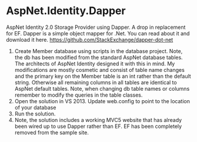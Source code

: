 AspNet.Identity.Dapper
======================

AspNet Identity 2.0 Storage Provider using Dapper. A drop in replacement for EF. Dapper is a simple object mapper for .Net. You can read about it and download it here. https://github.com/StackExchange/dapper-dot-net

1. Create Member database using scripts in the database project. Note, the db has been modified from the standard AspNet database tables. The architects of AspNet Identity designed it with this in mind. My modifications are mostly cosmetic and consist of table name changes and the primary key on the Member table is an int rather than the default string. Otherwise all remaining columns in all tables are identical to AspNet default tables. Note, when changing db table names or columns remember to modify the queries in the table classes. 
2. Open the solution in VS 2013. Update web.config to point to the location of your database
3. Run the solution.
4. Note, the solution includes a working MVC5 website that has already been wired up to use Dapper rather than EF. EF has been completely removed from the sample site. 
